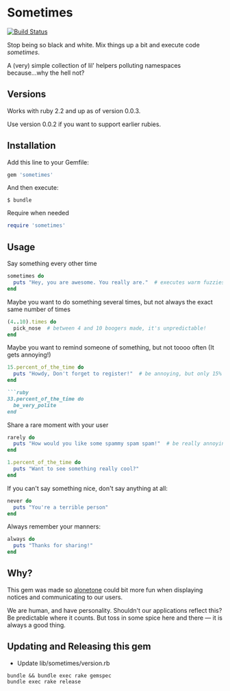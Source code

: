 # Sometimes

[![Build Status](https://travis-ci.org/rubytune/sometimes.svg?branch=master)](https://travis-ci.org/rubytune/sometimes)


Stop being so black and white. Mix things up a bit and execute code *sometimes*.

A (very) simple collection of lil' helpers polluting namespaces because...why the hell not?

## Versions

Works with ruby 2.2 and up as of version 0.0.3.

Use version 0.0.2 if you want to support earlier rubies.

## Installation

Add this line to your Gemfile:

```ruby
gem 'sometimes'
```

And then execute:

```console
$ bundle
```

Require when needed

```ruby
require 'sometimes'
```

## Usage

Say something every other time

```ruby
sometimes do
  puts "Hey, you are awesome. You really are."  # executes warm fuzzies 50% of the time
end
```

Maybe you want to do something several times, but not always the exact same number of times

```ruby
(4..10).times do
  pick_nose  # between 4 and 10 boogers made, it's unpredictable!
end
```

Maybe you want to remind someone of something, but not toooo often (It gets annoying!)

```ruby
15.percent_of_the_time do
  puts "Howdy, Don't forget to register!"  # be annoying, but only 15% of the time
end

```ruby
33.percent_of_the_time do
  be_very_polite
end
```

Share a rare moment with your user

```ruby
rarely do
  puts "How would you like some spammy spam spam!"  # be really annoying about 5% of the time
end

1.percent_of_the_time do
  puts "Want to see something really cool?"
end
```

If you can't say something nice, don't say anything at all:

```ruby
never do
  puts "You're a terrible person"
end
```

Always remember your manners:

```ruby
always do
  puts "Thanks for sharing!"
end
```
## Why?

This gem was made so [alonetone](http://github.com/sudara/alonetone) could bit more fun when displaying notices and communicating to our users.

We are human, and have personality. Shouldn't our applications reflect this? Be predictable where it counts. But toss in some spice here and there — it is always a good thing.

## Updating and Releasing this gem

* Update lib/sometimes/version.rb

```
bundle && bundle exec rake gemspec
bundle exec rake release
```
